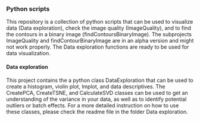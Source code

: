 <h3> Python scripts </h3>

This repository is a collection of python scripts that can be used to visualize data (Data exploration), check the image quality (ImageQuality), and to find the contours in a binary image (findContoursBinaryImage). The subprojects ImageQuality and findContourBinaryImage are in an alpha version and might not work properly. The Data exploration functions are ready to be used for data visualization. <br>

<h4> Data exploration </h4>
This project contains the a python class DataExploration that can be used to create a histogram, violin plot, lmplot, and data descriptives. The CreatePCA, CreateTSNE, and CalculateSVD classes can be used to get an understanding of the variance in your data, as well as to identify potential outliers or batch effects. 
For a more detailed instruction on how to use these classes, please check the readme file in the folder Data exploration.
